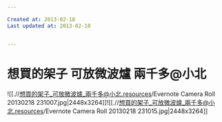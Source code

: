 ```yaml
---

Created at: 2013-02-18
Last updated at: 2013-02-18


---
```


# 想買的架子 可放微波爐 兩千多@小北


![[.//想買的架子_可放微波爐_兩千多@小北.resources/Evernote Camera Roll 20130218 231007.jpg\|2448x3264]]![[.//想買的架子_可放微波爐_兩千多@小北.resources/Evernote Camera Roll 20130218 231015.jpg\|2448x3264]]

